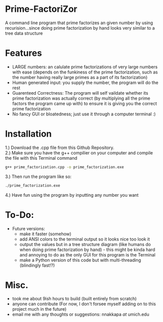 # Prime-FactoriZor
A command line program that prime factorizes an given number by using recurision...since doing prime factorization by hand looks very similar to a tree data structure

# Features
- LARGE numbers: an calulate prime factorizations of very large numbers with ease (depends on the funkiness of the prime factorization, such as the number having really large primes as a part of its factorization)
- Human generated input: you supply the number, the program will do the rest
- Guarenteed Correctness: The program will self vaildate whether its prime factorization was actually correct (by multiplying all the prime factors the program came up with) to ensure it is giving you the correct prime factorization 
- No fancy GUI or bloatedness; just use it through a computer terminal :) 

# Installation
1.) Download the .cpp file from this Github Repository. <br>
2.) Make sure you have the g++ compilier on your computer and compile the file with this Terminal command
```bash
g++ prime_factorization.cpp -o prime_factorization.exe
```
3.) Then run the program like so:
``` bash
./prime_factorization.exe
```
4.) Have fun using the program by inputting any number you want
# To-Do:
- Future versions:
    - make it faster (somehow)
    - add ANSI colors to the terminal output so it looks nice too look it
    - output the values but in a tree structure diagram (like humans do when doing prime factorization by hand)
          - this might be kinda hard and annoying to do as the only GUI for this program is the Terminal
    - make a Python version of this code but with multi-threading (blindingly fast!?)
# Misc.
- took me about 9ish hours to build (built entirely from scratch)
- anyone can contribute (For now, I don't forsee myself adding on to this project much in the future)
- email me with any thoughts or suggestions: nnakkapa *at* umich.edu
    
